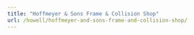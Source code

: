 ```yaml
---
title: "Hoffmeyer & Sons Frame & Collision Shop"
url: /howell/hoffmeyer-and-sons-frame-and-collision-shop/
---
```

